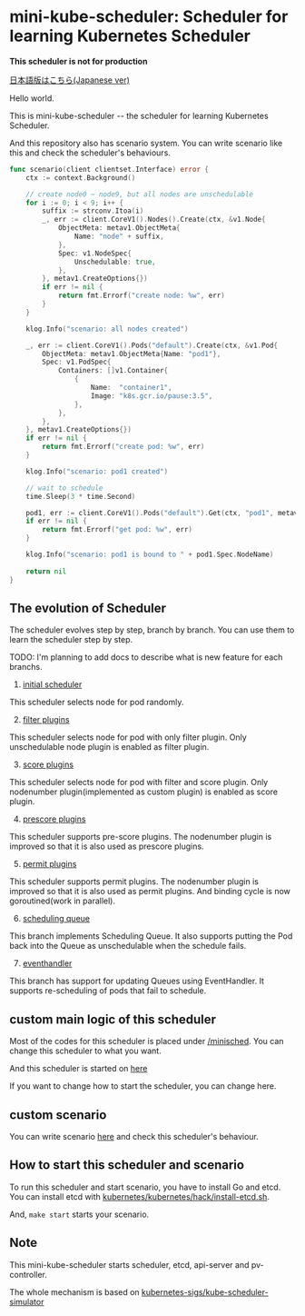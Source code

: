 # mini-kube-scheduler: Scheduler for learning Kubernetes Scheduler

**This scheduler is not for production**

[日本語版はこちら(Japanese ver)](/README.ja.md)

Hello world. 

This is mini-kube-scheduler -- the scheduler for learning Kubernetes Scheduler.

And this repository also has scenario system. You can write scenario like this and check the scheduler's behaviours.

```go
func scenario(client clientset.Interface) error {
	ctx := context.Background()

	// create node0 ~ node9, but all nodes are unschedulable
	for i := 0; i < 9; i++ {
		suffix := strconv.Itoa(i)
		_, err := client.CoreV1().Nodes().Create(ctx, &v1.Node{
			ObjectMeta: metav1.ObjectMeta{
				Name: "node" + suffix,
			},
			Spec: v1.NodeSpec{
				Unschedulable: true,
			},
		}, metav1.CreateOptions{})
		if err != nil {
			return fmt.Errorf("create node: %w", err)
		}
	}

	klog.Info("scenario: all nodes created")

	_, err := client.CoreV1().Pods("default").Create(ctx, &v1.Pod{
		ObjectMeta: metav1.ObjectMeta{Name: "pod1"},
		Spec: v1.PodSpec{
			Containers: []v1.Container{
				{
					Name:  "container1",
					Image: "k8s.gcr.io/pause:3.5",
				},
			},
		},
	}, metav1.CreateOptions{})
	if err != nil {
		return fmt.Errorf("create pod: %w", err)
	}

	klog.Info("scenario: pod1 created")

	// wait to schedule
	time.Sleep(3 * time.Second)

	pod1, err := client.CoreV1().Pods("default").Get(ctx, "pod1", metav1.GetOptions{})
	if err != nil {
		return fmt.Errorf("get pod: %w", err)
	}

    klog.Info("scenario: pod1 is bound to " + pod1.Spec.NodeName)
	
    return nil
}
```

## The evolution of Scheduler

The scheduler evolves step by step, branch by branch.
You can use them to learn the scheduler step by step.

TODO: I'm planning to add docs to describe what is new feature for each branchs.

1. [initial scheduler](https://github.com/sanposhiho/mini-kube-scheduler/tree/initial-random-scheduler)

This scheduler selects node for pod randomly.

2. [filter plugins](https://github.com/sanposhiho/mini-kube-scheduler/tree/filter-plugin)

This scheduler selects node for pod with only filter plugin. Only unschedulable node plugin is enabled as filter plugin.

3. [score plugins](https://github.com/sanposhiho/mini-kube-scheduler/tree/score-plugin)

This scheduler selects node for pod with filter and score plugin. Only nodenumber plugin(implemented as custom plugin) is enabled as score plugin.

4. [prescore plugins](https://github.com/sanposhiho/mini-kube-scheduler/tree/prescore-plugin)

This scheduler supports pre-score plugins. The nodenumber plugin is improved so that it is also used as prescore plugins. 

5. [permit plugins](https://github.com/sanposhiho/mini-kube-scheduler/tree/permit-plugin)

This scheduler supports permit plugins. The nodenumber plugin is improved so that it is also used as permit plugins.
And binding cycle is now goroutined(work in parallel).

6. [scheduling queue](https://github.com/sanposhiho/mini-kube-scheduler/tree/scheduling-queue)

This branch implements Scheduling Queue. It also supports putting the Pod back into the Queue as unschedulable when the schedule fails.

7. [eventhandler](https://github.com/sanposhiho/mini-kube-scheduler/tree/event-handler)

This branch has support for updating Queues using EventHandler. It supports re-scheduling of pods that fail to schedule.

## custom main logic of this scheduler

Most of the codes for this scheduler is placed under [/minisched](./minisched). 
You can change this scheduler to what you want.

And this scheduler is started on [here](/scheduler/scheduler.go#L50-L80)

If you want to change how to start the scheduler, you can change here.

## custom scenario

You can write scenario [here](/sched.go#L70) and check this scheduler's behaviour.

## How to start this scheduler and scenario

To run this scheduler and start scenario, you have to install Go and etcd.
You can install etcd with [kubernetes/kubernetes/hack/install-etcd.sh](https://github.com/kubernetes/kubernetes/blob/master/hack/install-etcd.sh).

And, `make start` starts your scenario.

## Note

This mini-kube-scheduler starts scheduler, etcd, api-server and pv-controller.

The whole mechanism is based on [kubernetes-sigs/kube-scheduler-simulator](https://github.com/kubernetes-sigs/kube-scheduler-simulator)

